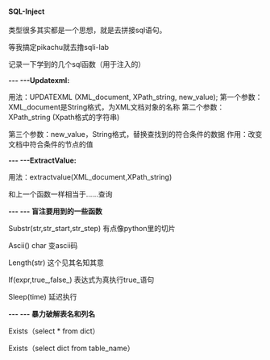 #### SQL-Inject

类型很多其实都是一个思想，就是去拼接sql语句。

等我搞定pikachu就去撸sqli-lab

记录一下学到的几个sql函数（用于注入的）

**--- ---Updatexml:**

用法：UPDATEXML (XML_document, XPath_string, new_value);
第一个参数：XML_document是String格式，为XML文档对象的名称
第二个参数：XPath_string (Xpath格式的字符串) 

第三个参数：new_value，String格式，替换查找到的符合条件的数据
作用：改变文档中符合条件的节点的值

**--- ---ExtractValue:**

用法：extractvalue(XML_document,XPath_string)

和上一个函数一样相当于……查询



**--- --- 盲注要用到的一些函数**

Substr(str,str_start,str_step)  有点像python里的切片

Ascii()  char 变ascii码

Length(str)  这个见其名知其意

If(expr,true_,false_)  表达式为真执行true_语句

Sleep(time)  延迟执行

**--- --- 暴力破解表名和列名**

Exists（select * from dict）

Exists（select dict from table_name）